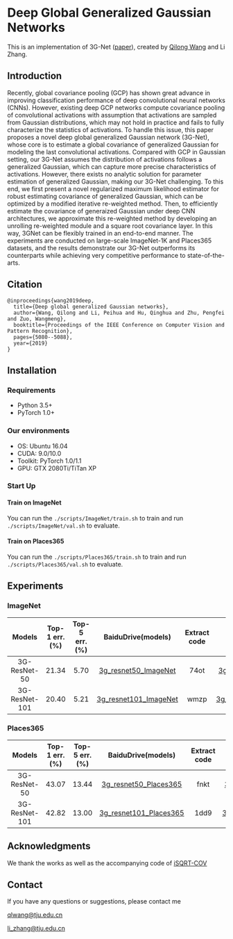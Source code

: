 # Deep Global Generalized Gaussian Networks
This is an implementation of 3G-Net ([paper](http://openaccess.thecvf.com/content_CVPR_2019/papers/Wang_Deep_Global_Generalized_Gaussian_Networks_CVPR_2019_paper.pdf)), created by [Qilong Wang](https://csqlwang.github.io/homepage/) and Li Zhang.

## Introduction
Recently, global covariance pooling (GCP) has shown great advance in improving classification performance of deep convolutional neural networks (CNNs). However, existing deep GCP networks compute covariance pooling of convolutional activations with assumption that activations are sampled from Gaussian distributions, which may not hold in practice and fails to fully characterize the statistics of activations. To handle this issue, this paper proposes a novel deep global generalized Gaussian network (3G-Net), whose core is to estimate a global covariance of generalized Gaussian for modeling the last convolutional activations. Compared with GCP in Gaussian setting, our 3G-Net assumes the distribution of activations follows a generalized Gaussian, which can capture more precise characteristics of activations. However, there exists no analytic solution for parameter estimation of generalized Gaussian, making our 3G-Net challenging. To this end, we first present a novel regularized maximum likelihood estimator for robust estimating covariance of generalized Gaussian, which can be optimized by a modified iterative re-weighted method. Then, to efficiently estimate the covariance of generaized Gaussian under deep CNN architectures, we approximate this re-weighted method by developing an unrolling re-weighted module and a square root covariance layer. In this way, 3GNet can be flexibly trained in an end-to-end manner. The experiments are conducted on large-scale ImageNet-1K and Places365 datasets, and the results demonstrate our 3G-Net outperforms its counterparts while achieving very competitive performance to state-of-the-arts.



## Citation

    @inproceedings{wang2019deep,
      title={Deep global generalized Gaussian networks},
      author={Wang, Qilong and Li, Peihua and Hu, Qinghua and Zhu, Pengfei and Zuo, Wangmeng},
      booktitle={Proceedings of the IEEE Conference on Computer Vision and Pattern Recognition},
      pages={5080--5088},
      year={2019}
    }

## Installation

### Requirements

- Python 3.5+
- PyTorch 1.0+

### Our environments

- OS: Ubuntu 16.04
- CUDA: 9.0/10.0
- Toolkit: PyTorch 1.0/1.1
- GPU: GTX 2080Ti/TiTan XP

### Start Up

#### Train on ImageNet

You can run the `./scripts/ImageNet/train.sh` to train and run `./scripts/ImageNet/val.sh` to evaluate.

#### Train on Places365
You can run the `./scripts/Places365/train.sh` to train and run `./scripts/Places365/val.sh` to evaluate.

## Experiments

### ImageNet
|Models|Top-1 err.(%)|Top-5 err.(%)|BaiduDrive(models)|Extract code|GoogleDrive|
|:----:|:-----------:|:-----------:|:----------------:|:----------:|:---------:|
|3G-ResNet-50|21.34|5.70|[3g_resnet50_ImageNet](https://pan.baidu.com/s/1C8uNk0PJCanDaNwol0gR1Q)|74ot|[3g_resnet50_ImageNet](https://drive.google.com/open?id=1hN8Q5rlIOQa0YYkcen9jpN9YatPB1j4D)|
|3G-ResNet-101|20.40|5.21|[3g_resnet101_ImageNet](https://pan.baidu.com/s/1J9f39L0FXRlqxORMa0OkJg)|wmzp|[3g_resnet101_ImageNet](https://drive.google.com/open?id=14vJLFYqlRJyiIHjoG0lOm0RhB1NRF4Xc)|

### Places365
|Models|Top-1 err.(%)|Top-5 err.(%)|BaiduDrive(models)|Extract code|GoogleDrive|
|:----:|:-----------:|:-----------:|:----------------:|:----------:|:---------:|
|3G-ResNet-50|43.07|13.44|[3g_resnet50_Places365](https://pan.baidu.com/s/19da3ZDTZS0AtGP7FjDryvw)|fnkt|[3g_resnet50_Places365](https://drive.google.com/open?id=1VMVw35h-iW-d4AYH6ecV58_kECDyNzib)|
|3G-ResNet-101|42.82|13.00|[3g_resnet101_Places365](https://pan.baidu.com/s/17N5edFaP1B5YTaWS6ajT0Q)|1dd9|[3g_resnet101_Places365](https://drive.google.com/open?id=1dOCeQkLBwR3AJSiH8w1qTq9-kT00T7_G)|

## Acknowledgments
We thank the works as well as the accompanying code of [iSQRT-COV](https://github.com/jiangtaoxie/fast-MPN-COV)

## Contact
If you have any questions or suggestions, please contact me 

qlwang@tju.edu.cn 

li_zhang@tju.edu.cn

